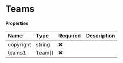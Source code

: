 # Teams

**Properties**

| Name      | Type   | Required | Description |
| :-------- | :----- | :------- | :---------- |
| copyright | string | ❌       |             |
| teams1    | Team[] | ❌       |             |

<!-- This file was generated by liblab | https://liblab.com/ -->
